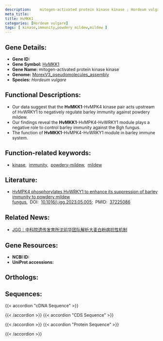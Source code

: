 ```yaml
---
description: 	mitogen-activated protein kinase kinase ; Hordeum vulgare
meta_title:
title: HvMKK1
categories: [Hordeum vulgare]
tags: [ kinase,immunity,powdery mildew,mildew ]
---
```


## Gene Details:
- **Gene ID:**	[]()
- **Gene Symbol:** <u>HvMKK1</u>
- **Gene Name:** 	mitogen-activated protein kinase kinase
- **Genome:** [MorexV3_pseudomolecules_assembly](https://ensembl.gramene.org/Hordeum_vulgare/Info/Index)
- **Species:** *Hordeum vulgare*

## Functional Descriptions:
   - Our data suggest that the **HvMKK1**-HvMPK4 kinase pair acts upstream of HvWRKY1 to negatively regulate barley immunity against powdery mildew.
   - Our findings reveal the **HvMKK1**-HvMPK4-HvWRKY1 module plays a negative role to control barley immunity against the Bgh fungus.
   - The function of **HvMKK1**-HvMPK4-HvWRKY1 module in barley immune system.

## Function-related keywords:
   - [kinase](/tags/kinase/),&nbsp;&nbsp;[immunity](/tags/immunity/),&nbsp;&nbsp;[powdery-mildew](/tags/powdery-mildew/),&nbsp;&nbsp;[mildew](/tags/mildew/)

## Literature:
   - [HvMPK4 phosphorylates HvWRKY1 to enhance its suppression of barley immunity to powdery mildew fungus.](https://www.sciencedirect.com/science/article/pii/S1673852723001157?via%3Dihub)&nbsp;&nbsp;DOI:&nbsp;&nbsp;[10.1016/j.jgg.2023.05.005](https://www.sciencedirect.com/science/article/pii/S1673852723001157?via%3Dihub);&nbsp;&nbsp;PMID:&nbsp;&nbsp;[37225086](https://pubmed.ncbi.nlm.nih.gov/37225086/)

## Related News:
   - [JGG｜中科院遗传发育所沈前华团队解析大麦白粉病抗性机制](https://mp.weixin.qq.com/s/oMZAu2MkIXTzurO1XfP5bg)

## Gene Resources:
- **NCBI ID:**  [](https://www.ncbi.nlm.nih.gov/gene/?term=)
- **UniProt accessions:** [](https://www.uniprot.org/uniprotkb//entry)

## Orthologs:

## Sequences:
{{< accordion "cDNA Sequence" >}}

{{< /accordion >}}
{{< accordion "CDS Sequence" >}}

{{< /accordion >}}
{{< accordion "Protein Sequence" >}}

{{< /accordion >}}
